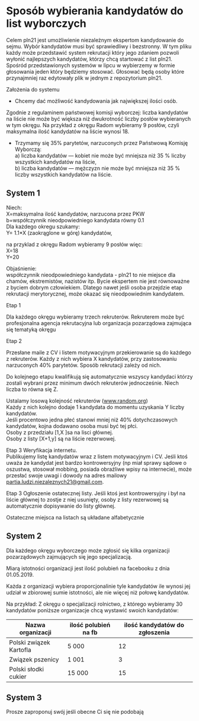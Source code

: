 
# Sposób wybierania kandydatów do list wyborczych

Celem pln21 jest umożliwienie niezależnym ekspertom kandydowanie do sejmu.
Wybór kandydatów musi być sprawiedliwy i bezstronny. W tym pliku każdy może przedstawić system rekrutacji który jego 
zdaniem pozwoli wyłonić najlepszych kandydatów, którzy chcą startować z list pln21. 
Spośród przedstawionych systemów w lipcu w wybierzemy  w formie głosowania jeden który będziemy stosować. Głosować będą osoby które przynajmniej raz edytowały plik w jednym z repozytorium pln21. 

Założenia do systemu
* Chcemy dać możliwość kandydowania jak największej ilości osób.

Zgodnie z regulaminem państwowej komisji wyborczej:
 liczba kandydatów na liście nie może być większa niż dwukrotność liczby posłów wybieranych w tym okręgu. Na przykład z okręgu Radom wybieramy 9 posłów, czyli maksymalna ilość kandydatów na liście wynosi 18.

* Trzymamy się 35% parytetów, narzuconych przez Państwową Komisję Wyborczą:  
a)         	liczba kandydatów — kobiet nie może być mniejsza niż 35 % liczby wszystkich kandydatów na liście,  
b)         	liczba kandydatów — mężczyzn nie może być mniejsza niż 35 % liczby wszystkich kandydatów na liście.

## System 1

Niech:  
X=maksymalna ilość kandydatów, narzucona przez PKW  
b=współczynnik nieodpowiedniego kandydata równy 0.1  
Dla każdego okregu szukamy:  
Y= 1.1*X  (zaokrąglone w górę) kandydatów,  

na przyklad z okręgu Radom wybieramy 9 posłów więc:  
X=18  
Y=20


Objaśnienie:  
współczynnik nieodpowiedniego kandydata  - pln21 to nie miejsce dla chamów, ekstremistów, nazistów itp.
Bycie ekspertem nie jest równoważne z byciem dobrym człowiekiem.
Dlatego nawet jeśli osoba przejdzie etap rekrutacji merytorycznej, może okazać się nieodpowiednim kandydatem.

Etap 1

 Dla każdego okręgu wybieramy trzech rekruterów. 
 Rekruterem może być profesjonalna agencja rekrutacyjna lub organizacja pozarządowa zajmująca się tematyką okręgu

Etap 2

Przesłane maile z CV i listem motywacyjnym przekierowanie są do każdego z rekruterów.
Każdy z nich wybiera X kandydatów, przy zastosowaniu narzuconych 40% parytetów. Sposób rekrutacji zależy od nich. 

Do kolejnego etapu kwalifikują się automatycznie wszyscy kandydaci którzy  zostali wybrani przez minimum dwóch rekruterów jednocześnie. Niech liczba to równa się Z.

Ustalamy losową kolejność  rekruterów (www.random.org)  
Każdy z nich kolejno dodaje 1 kandydata do momentu uzyskania Y liczby kandydatów.  
Jeśli procentowo jedna płeć stanowi mniej niż 40% dotychczasowych kandydatów, kojna dodawano osoba musi być tej płci.  
Osoby z przedziału [1,X ]sa na lisci głównej.  
Osoby z listy [X+1,y] są na liście rezerwowej.  

Etap 3 Weryfikacja internetu.  
Publikujemy listę kandydatów wraz z listem motywacyjnym i CV.
Jeśli ktoś uważa że kandydat jest bardzo kontrowersyjny (np 
miał sprawy sądowe o oszustwa, stosował mobbing, posiada obraźliwe wpisy na internecie), może przesłać swoje uwagi i dowody na adres mailowy partia.ludzi.niezaleznych21@gmail.com.


Etap 3 Ogłoszenie ostatecznej listy.
Jeśli ktoś jest kontrowersyjny i był na liście głównej to zostje z niej usunięty, osoby z listy rezerwowej są automatycznie dopisywanie do listy głównej. 

Ostateczne miejsca na listach są układane alfabetycznie


## System 2

Dla każdego okręgu wyborczego może zgłosić się kilka organizacji pozarządowych zajmujących się jego specjalizacją.

Miarą istotności organizacji jest ilość polubień na facebooku z dnia 01.05.2019.

Każda z organizacji wybiera proporcjonalinie tyle kandydatów ile wynosi jej udział w zbiorowej sumie istotności, ale nie więcej niż połowę kandydatów.

Na przykład:
Z okręgu o specjalizacji  rolnictwo, z którego wybieramy 30 kandydatów  poniższe organizacje chcą wystawić swoich kandydatów:

Nazwa organizacji | ilość polubień na fb | ilość kandydatów do zgłoszenia 
-------------|-------------|-------------
 Polski związek Kartofla | 5  000 | 12
 Związek pszenicy         | 1  001  |3
 Polski słodki cukier       | 15 000| 15


## System 3
Prosze zaproponuj swój jeśli obecne Ci się nie podobają





 
